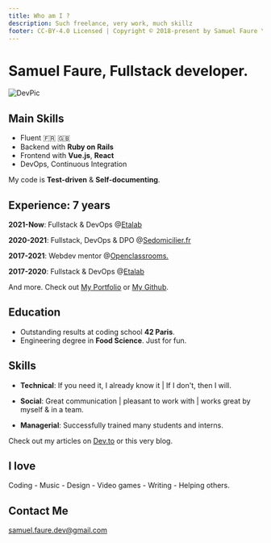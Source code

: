 ```yaml
---
title: Who am I ?
description: Such freelance, very work, much skillz
footer: CC-BY-4.0 Licensed | Copyright © 2018-present by Samuel Faure \<3
---
```


# Samuel Faure, Fullstack developer.

![DevPic](/images/devpic.jpeg)

## Main Skills

- Fluent :fr: :uk:
- Backend with **Ruby on Rails**
- Frontend with **Vue.js**, **React**
- DevOps, Continuous Integration

My code is **Test-driven** & **Self-documenting**.

## Experience: 7 years

**2021-Now**: Fullstack & DevOps @[Etalab](https://www.etalab.gouv.fr/)

**2020-2021**: Fullstack, DevOps & DPO @[Sedomicilier.fr](https://sedomicilier.fr/)

**2017-2021**: Webdev mentor @[Openclassrooms.](https://openclassrooms.com/)

**2017-2020**: Fullstack & DevOps @[Etalab](https://www.etalab.gouv.fr/)

And more. Check out [My Portfolio](./Portfolio.md) or [My Github](https://github.com/samuelfaure).

## Education

- Outstanding results at coding school **42 Paris**.
- Engineering degree in **Food Science**. Just for fun.

## Skills

- **Technical**: If you need it, I already know it | If I don't, then I will.

- **Social**: Great communication | pleasant to work with | works great by myself & in a team.

- **Managerial**: Successfully trained many students and interns.

Check out my articles on [Dev.to](https://dev.to/samuelfaure) or this very blog.

## I love

Coding - Music - Design - Video games - Writing - Helping others.

## Contact Me

[samuel.faure.dev@gmail.com](mailto:samuel.faure.dev@gmail.com)
